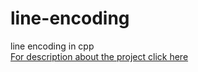# line-encoding
line encoding in cpp</br>
[For description about the project click here](https://github.com/captainra1/line-encoding/blob/main/report.pdf)
